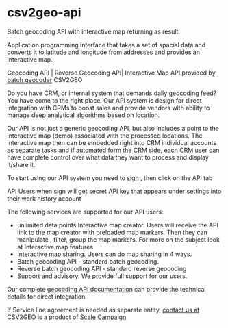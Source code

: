 # csv2geo-api
Batch geocoding API with interactive map returning as result.

Application programming interface
that takes a set of spacial data and converts it
to latitude and longitude from addresses and provides an interactive map.

Geocoding API | Reverse Geocoding API| Interactive Map API provided by [batch geocoder](https://csv2geo.com) CSV2GEO

Do you have CRM, or internal system that demands daily geocoding feed? You have come to the right place. Our API system is design for direct integration with CRMs to boost sales and provide vendors with ability to manage deep analytical algorithms based on location.

Our API is not just a generic geocoding API, but also includes a point to the interactive map (demo) associated with the processed locations. The interactive map then can be embedded right into CRM individual accounts as separate tasks and if automated form the CRM side, each CRM user can have complete control over what data they want to process and display it/share it.

To start using our API system you need to [sign](csv2geo.com/price) , then click on the API tab 

 API Users when sign will get secret API key that appears under settings into their work history account

The following services are supported for our API users:
- unlimited data points Interactive map creator. Users will receive the API link to the map creator with preloaded map markers. Then they can manipulate , filter, group the map markers. For more on the subject look at Interactive map features
- Interactive map sharing. Users can do map sharing in 4 ways.
- Batch geocoding API - standard batch geocoding.
- Reverse batch geocoding API - standard reverse geocoding
- Support and advisory. We provide full support for our users.

Our complete [geocoding API documentation](https://csv2geo.com/api/documentation#csv2geo-api) can provide the technical details for direct integration.

If Service line agreement is needed as separate entity, [contact us at](https://csv2geo.com/contact)
CSV2GEO is a product of [Scale Campaign](https://scalecampaign.com)

